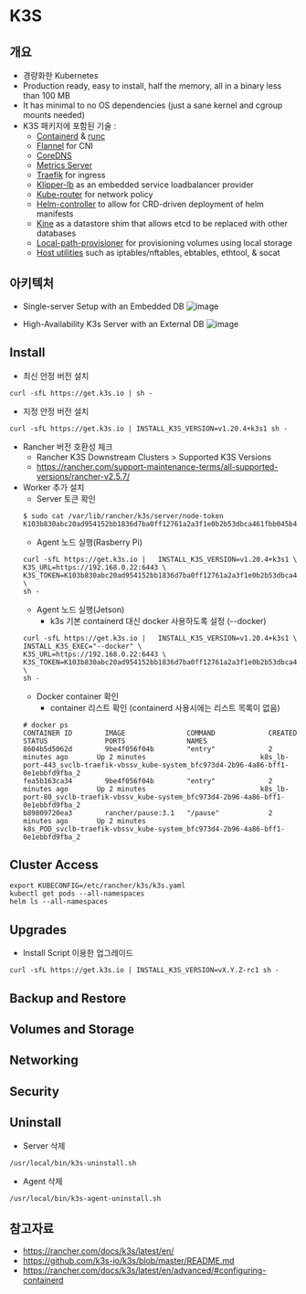 # K3S 
## 개요
- 경량화한 Kubernetes 
- Production ready, easy to install, half the memory, all in a binary less than 100 MB
- It has minimal to no OS dependencies (just a sane kernel and cgroup mounts needed)
- K3S 패키지에 포함된 기술 :
  * [Containerd](https://containerd.io/) & [runc](https://github.com/opencontainers/runc)
  * [Flannel](https://github.com/coreos/flannel) for CNI
  * [CoreDNS](https://coredns.io/)
  * [Metrics Server](https://github.com/kubernetes-sigs/metrics-server)
  * [Traefik](https://containo.us/traefik/) for ingress
  * [Klipper-lb](https://github.com/k3s-io/klipper-lb) as an embedded service loadbalancer provider
  * [Kube-router](https://www.kube-router.io/) for network policy
  * [Helm-controller](https://github.com/k3s-io/helm-controller) to allow for CRD-driven deployment of helm manifests
  * [Kine](https://github.com/k3s-io/kine) as a datastore shim that allows etcd to be replaced with other databases
  * [Local-path-provisioner](https://github.com/rancher/local-path-provisioner) for provisioning volumes using local storage
  * [Host utilities](https://github.com/k3s-io/k3s-root) such as iptables/nftables, ebtables, ethtool, & socat

## 아키텍처
- Single-server Setup with an Embedded DB
![image](https://user-images.githubusercontent.com/11453229/123926517-e8f42b00-d9c6-11eb-99b2-2629a9418cf8.png)

- High-Availability K3s Server with an External DB
![image](https://user-images.githubusercontent.com/11453229/123926607-ff01eb80-d9c6-11eb-9c61-35a0e53491f1.png)

## Install
- 최신 안정 버전 설치
```
curl -sfL https://get.k3s.io | sh -
```
- 지정 안정 버전 설치
```
curl -sfL https://get.k3s.io | INSTALL_K3S_VERSION=v1.20.4+k3s1 sh -
```
- Rancher 버전 호환성 체크 
  - Rancher K3S Downstream Clusters > Supported K3S Versions
  - https://rancher.com/support-maintenance-terms/all-supported-versions/rancher-v2.5.7/
- Worker 추가 설치
  - Server 토큰 확인
  ```
  $ sudo cat /var/lib/rancher/k3s/server/node-token
  K103b830abc20ad954152bb1836d7ba0ff12761a2a3f1e0b2b53dbca461fbb045b4::server:9755ec56d0bfe2000145289e55e50987
  ```
  - Agent 노드 실행(Rasberry Pi)
  ```
  curl -sfL https://get.k3s.io |   INSTALL_K3S_VERSION=v1.20.4+k3s1 \
  K3S_URL=https://192.168.0.22:6443 \
  K3S_TOKEN=K103b830abc20ad954152bb1836d7ba0ff12761a2a3f1e0b2b53dbca461fbb045b4::server:9755ec56d0bfe2000145289e55e50987 \
  sh -
  ```
  - Agent 노드 실행(Jetson) 
    - k3s 기본 containerd 대신 docker 사용하도록 설정 (--docker)
  ```
  curl -sfL https://get.k3s.io |   INSTALL_K3S_VERSION=v1.20.4+k3s1 \
  INSTALL_K3S_EXEC="--docker" \
  K3S_URL=https://192.168.0.22:6443 \
  K3S_TOKEN=K103b830abc20ad954152bb1836d7ba0ff12761a2a3f1e0b2b53dbca461fbb045b4::server:9755ec56d0bfe2000145289e55e50987 \
  sh -
  ```
    - Docker container 확인 
      - container 리스트 확인 (containerd 사용시에는 리스트 목록이 없음)
  ```
  # docker ps
  CONTAINER ID        IMAGE               COMMAND             CREATED             STATUS              PORTS               NAMES
  8604b5d5062d        9be4f056f04b        "entry"             2 minutes ago       Up 2 minutes                            k8s_lb-port-443_svclb-traefik-vbssv_kube-system_bfc973d4-2b96-4a86-bff1-0e1ebbfd9fba_2
  fea5b163ca34        9be4f056f04b        "entry"             2 minutes ago       Up 2 minutes                            k8s_lb-port-80_svclb-traefik-vbssv_kube-system_bfc973d4-2b96-4a86-bff1-0e1ebbfd9fba_2
  b89809720ea3        rancher/pause:3.1   "/pause"            2 minutes ago       Up 2 minutes                            k8s_POD_svclb-traefik-vbssv_kube-system_bfc973d4-2b96-4a86-bff1-0e1ebbfd9fba_2
  ```
  
## Cluster Access
```
export KUBECONFIG=/etc/rancher/k3s/k3s.yaml
kubectl get pods --all-namespaces
helm ls --all-namespaces
```
## Upgrades
- Install Script 이용한 업그레이드
```
curl -sfL https://get.k3s.io | INSTALL_K3S_VERSION=vX.Y.Z-rc1 sh -
```

## Backup and Restore
## Volumes and Storage
## Networking
## Security
## Uninstall
- Server 삭제
```
/usr/local/bin/k3s-uninstall.sh  
```
- Agent 삭제
```
/usr/local/bin/k3s-agent-uninstall.sh
```
## 참고자료
- https://rancher.com/docs/k3s/latest/en/
- https://github.com/k3s-io/k3s/blob/master/README.md
- https://rancher.com/docs/k3s/latest/en/advanced/#configuring-containerd
